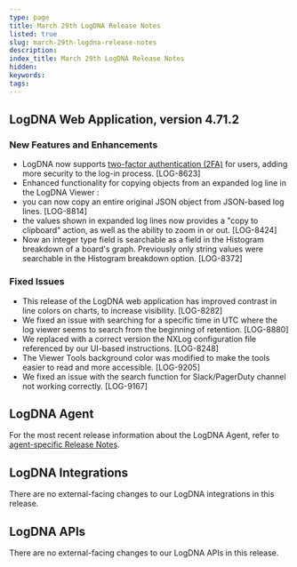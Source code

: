 ```yaml
---
type: page
title: March 29th LogDNA Release Notes
listed: true
slug: march-29th-logdna-release-notes
description: 
index_title: March 29th LogDNA Release Notes
hidden: 
keywords: 
tags: 
---
```



## LogDNA Web Application, version 4.71.2

### New Features and Enhancements

- LogDNA now supports [two-factor authentication (2FA)](https://docs.logdna.com/docs/user-preferences) for users, adding more security to the log-in process. [LOG-8623]
- Enhanced functionality for copying objects from an expanded log line in the LogDNA Viewer :
- you can now copy an entire original JSON object from JSON-based log lines. [LOG-8814]
- the values shown in expanded log lines now provides a "copy to clipboard" action, as well as the ability to zoom in or out. [LOG-8424]
- Now an integer type field is searchable as a field in the Histogram breakdown of a board's graph. Previously only string values were searchable in the Histogram breakdown option. [LOG-8372]

### Fixed Issues

- This release of the LogDNA web application has improved contrast in line colors on charts, to increase visibility. [LOG-8282]
- We fixed an issue with searching for a specific time in UTC where the log viewer seems to search from the beginning of retention. [LOG-8880]
- We replaced with a correct version the NXLog configuration file referenced by our UI-based instructions. [LOG-8248]
- The Viewer Tools background color was modified to make the tools easier to read and more accessible. [LOG-9205]
- We fixed an issue with the search function for Slack/PagerDuty channel not working correctly. [LOG-9167]

## LogDNA Agent

For the most recent release information about the LogDNA Agent, refer to [agent-specific Release Notes](https://docs.logdna.com/changelog).

## LogDNA Integrations

There are no external-facing changes to our LogDNA integrations in this release.

## LogDNA APIs

There are no external-facing changes to our LogDNA APIs in this release.

